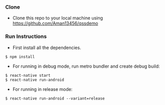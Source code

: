 ### Clone ###

- Clone this repo to your local machine using https://github.com/Aman13456/qssdemo

### Run Instructions ###

- First install all the dependencies.
```shell
$ npm install
``` 
- For running in debug mode, run metro bundler and create debug build:
```shell
$ react-native start
$ react-native run-android
``` 
- For running in release mode:
```shell
$ react-native run-android --variant=release
``` 
